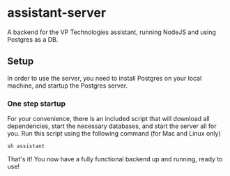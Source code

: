 # assistant-server
A backend for the VP Technologies assistant, running NodeJS and using Postgres as a DB.

## Setup
In order to use the server, you need to install Postgres on your local machine, and startup the Postgres server.

### One step startup
For your convenience, there is an included script that will download all dependencies, start the necessary databases, and start the server all for you. Run this script using the following command (for Mac and Linux only)

```sh assistant```

That's it! You now have a fully functional backend up and running, ready to use!